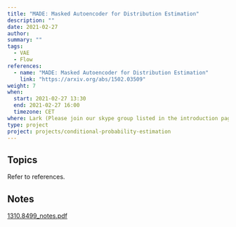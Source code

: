 ```yaml
---
title: "MADE: Masked Autoencoder for Distribution Estimation"
description: ""
date: 2021-02-27
author:
summary: ""
tags:
  - VAE
  - Flow
references:
  - name: "MADE: Masked Autoencoder for Distribution Estimation"
    link: "https://arxiv.org/abs/1502.03509"
weight: 7
when:
  start: 2021-02-27 13:30
  end: 2021-02-27 16:00
  timezone: CET
where: Lark (Please join our skype group listed in the introduction page for more info)
type: project
project: projects/conditional-probability-estimation
---
```




## Topics

Refer to references.


## Notes

[1310.8499_notes.pdf](../assets/1310.8499_notes.pdf)
